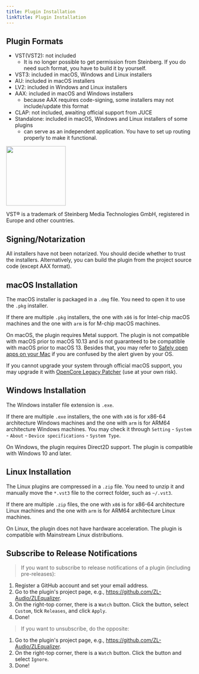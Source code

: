 ```yaml
---
title: Plugin Installation
linkTitle: Plugin Installation
---
```


## Plugin Formats

- VST(VST2): not included
    - It is no longer possible to get permission from Steinberg. If you do need such format, you have to build it by yourself.
- VST3: included in macOS, Windows and Linux installers
- AU: included in macOS installers
- LV2: included in Windows and Linux installers
- AAX: included in macOS and Windows installers
    - because AAX requires code-signing, some installers may not include/update this format
- CLAP: not included, awaiting official support from JUCE
- Standalone: included in macOS, Windows and Linux installers of some plugins
    - can serve as an independent application. You have to set up routing properly to make it functional.

<img src="/images/vst3.png" style="width: 120pt; max-width: 100%; height: auto"/>

VST® is a trademark of Steinberg Media Technologies GmbH, registered in Europe and other countries.

## Signing/Notarization

All installers have not been notarized. You should decide whether to trust the installers. Alternatively, you can build the plugin from the project source code (except AAX format).

## macOS Installation

The macOS installer is packaged in a `.dmg` file. You need to open it to use the `.pkg` installer.

If there are multiple `.pkg` installers, the one with `x86` is for Intel-chip macOS machines and the one with `arm` is for M-chip macOS machines.

On macOS, the plugin requires Metal support. The plugin is not compatible with macOS prior to macOS 10.13 and is not guaranteed to be compatible with macOS prior to macOS 13. Besides that, you may refer to [Safely open apps on your Mac](https://support.apple.com/en-us/102445) if you are confused by the alert given by your OS.

If you cannot upgrade your system through official macOS support, you may upgrade it with [OpenCore Legacy Patcher](https://github.com/dortania/OpenCore-Legacy-Patcher) (use at your own risk).

## Windows Installation

The Windows installer file extension is `.exe`.

If there are multiple `.exe` installers, the one with `x86` is for x86-64 architecture Windows machines and the one with `arm` is for ARM64 architecture Windows machines. You may check it through `Setting` - `System` - `About` - `Device specifications` - `System Type`.

On Windows, the plugin requires Direct2D support. The plugin is compatible with Windows 10 and later.

## Linux Installation

The Linux plugins are compressed in a `.zip` file. You need to unzip it and manually move the `*.vst3` file to the correct folder, such as `~/.vst3`.

If there are multiple `.zip` files, the one with `x86` is for x86-64 architecture Linux machines and the one with `arm` is for ARM64 architecture Linux machines.

On Linux, the plugin does not have hardware acceleration. The plugin is compatible with Mainstream Linux distributions.

## Subscribe to Release Notifications

> If you want to subscribe to release notifications of a plugin (including pre-releases):

1. Register a GitHub account and set your email address.
2. Go to the plugin's project page, e.g., https://github.com/ZL-Audio/ZLEqualizer.
3. On the right-top corner, there is a `Watch` button. Click the button, select `Custom`, tick `Releases`, and click `Apply`.
4. Done!

> If you want to unsubscribe, do the opposite:

1. Go to the plugin's project page, e.g., https://github.com/ZL-Audio/ZLEqualizer.
2. On the right-top corner, there is a `Watch` button. Click the button and select `Ignore`.
3. Done!